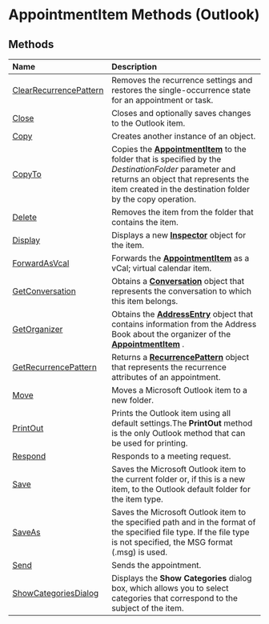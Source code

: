 
# AppointmentItem Methods (Outlook)

## Methods



|**Name**|**Description**|
|:-----|:-----|
|[ClearRecurrencePattern](a880839a-7c0a-7940-95f7-ee3699e88ece.md)|Removes the recurrence settings and restores the single-occurrence state for an appointment or task.|
|[Close](61072885-5319-5a00-c4f1-d412eb4d60cb.md)|Closes and optionally saves changes to the Outlook item.|
|[Copy](947f1cfd-f60c-a47e-ba4d-3ffde8c13c91.md)|Creates another instance of an object.|
|[CopyTo](50b8e820-fdb9-1ee9-289b-99be037300c4.md)|Copies the  **[AppointmentItem](204a409d-654e-27aa-643a-8344c631b82d.md)** to the folder that is specified by the _DestinationFolder_ parameter and returns an object that represents the item created in the destination folder by the copy operation.|
|[Delete](5114b1ca-d923-9de2-cbad-8b14be001deb.md)|Removes the item from the folder that contains the item.|
|[Display](24706404-d646-a3ac-b7b1-64a6a1c697a9.md)|Displays a new  **[Inspector](d7384756-669c-0549-1032-c3b864187994.md)** object for the item.|
|[ForwardAsVcal](5d5456b4-315c-b9e3-2ed8-a1b709999a2e.md)|Forwards the  **[AppointmentItem](204a409d-654e-27aa-643a-8344c631b82d.md)** as a vCal; virtual calendar item.|
|[GetConversation](661386aa-c357-8437-36a4-c0a910573b90.md)|Obtains a  **[Conversation](2705d38a-ebc0-e5a7-208b-ffe1f5446b1b.md)** object that represents the conversation to which this item belongs.|
|[GetOrganizer](c6cd89b6-d0ab-721b-5671-c057b0646c24.md)|Obtains the  **[AddressEntry](d4a0a85e-8bab-bc56-57bc-d70c3c570c8e.md)** object that contains information from the Address Book about the organizer of the **[AppointmentItem](204a409d-654e-27aa-643a-8344c631b82d.md)** .|
|[GetRecurrencePattern](a9f67c5b-a77f-4e34-e654-d12560a6dba0.md)|Returns a  **[RecurrencePattern](36c098f7-59fb-879a-5173-ed0260d13fa4.md)** object that represents the recurrence attributes of an appointment.|
|[Move](29f3a845-cf7d-e598-45c5-1e67e8985215.md)|Moves a Microsoft Outlook item to a new folder.|
|[PrintOut](8052ae60-f7eb-e932-7ec4-176262727351.md)|Prints the Outlook item using all default settings.The  **PrintOut** method is the only Outlook method that can be used for printing.|
|[Respond](060d1fcb-0011-bea0-5c6b-fa3538ff9a2d.md)|Responds to a meeting request.|
|[Save](177980e8-96cc-a72e-ede3-7aad3a98cf68.md)|Saves the Microsoft Outlook item to the current folder or, if this is a new item, to the Outlook default folder for the item type.|
|[SaveAs](24dc2663-ca45-395d-5c7f-6a6eaaff120f.md)|Saves the Microsoft Outlook item to the specified path and in the format of the specified file type. If the file type is not specified, the MSG format (.msg) is used.|
|[Send](72f2e997-55ef-b98b-fdd1-7f3b810a28ed.md)|Sends the appointment.|
|[ShowCategoriesDialog](5b79f252-ffce-a59d-873f-48efe467df3b.md)|Displays the  **Show Categories** dialog box, which allows you to select categories that correspond to the subject of the item.|
